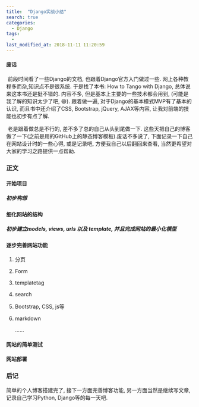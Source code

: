```yaml
---
title:  "Django实战小结"
search: true
categories: 
  - Django
tags: 
  - 
last_modified_at: 2018-11-11 11:20:59
---
```


#### 废话

​	前段时间看了一些Django的文档, 也跟着Django官方入门做过一些. 网上各种教程多而杂,知识点不是很系统.  于是找了本书: How to Tango with Django, 总体说来这本书还是挺不错的. 内容不多, 但是基本上主要的一些技术都会用到, (可能是我了解的知识太少了吧, 😄). 跟着做一遍, 对于Django的基本模式MVP有了基本的认识, 而且书中还介绍了CSS, Bootstrap, jQuery, AJAX等内容, 让我对前端的技能也初步有点了解.

​	老是跟着做总是不行的, 差不多了总的自己从头到尾做一下. 这些天把自己的博客做了一下(之前是用的GitHub上的静态博客模板).废话不多说了, 下面记录一下自己在网站设计时的一些心得, 或是记录吧, 方便我自己以后翻回来查看, 当然更希望对大家的学习之路提供一点帮助.

### 正文

#### 开始项目

##### 初步构想

#### 细化网站的结构

##### 初步建立models, views, urls 以及 template, 并且完成网站的最小化模型

#### 逐步完善网站功能

1.  分页

2.  Form

3.  templatetag

4.  search

5.  Bootstrap, CSS, js等

6.  markdown

    ......

#### 网站的简单测试

#### 网站部署

### 后记

简单的个人博客搭建完了, 接下一方面完善博客功能, 另一方面当然是继续写文章, 记录自己学习Python, Django等的每一天吧.

